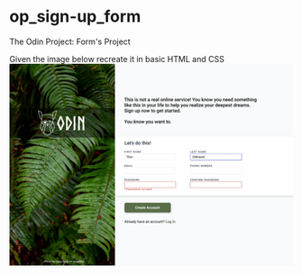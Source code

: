 # op_sign-up_form
The Odin Project: Form's Project

Given the image below recreate it in basic HTML and CSS
![Alt text](/sign-up-form.png)

